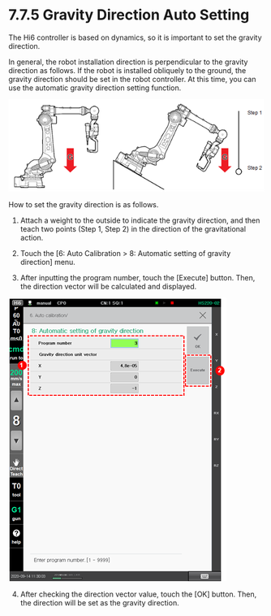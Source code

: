 # 7.7.5 Gravity Direction Auto Setting

The Hi6 controller is based on dynamics, so it is important to set the gravity direction.

In general, the robot installation direction is perpendicular to the gravity direction as follows. If the robot is installed obliquely to the ground, the gravity direction should be set in the robot controller. At this time, you can use the automatic gravity direction setting function.

![Figure 74 Gravity Direction of the Robot Placed on a Floor \(Left\) / Gravity Direction of the Robot Placed on a Slope \(Right\)](../../.gitbook/assets/image%20%28505%29.png)



How to set the gravity direction is as follows.

1.	Attach a weight to the outside to indicate the gravity direction, and then teach two points \(Step 1, Step 2\) in the direction of the gravitational action.

2.	Touch the \[6: Auto Calibration &gt; 8: Automatic setting of gravity direction\] menu.

3.	After inputting the program number, touch the \[Execute\] button. Then, the direction vector will be calculated and displayed.

![](../../.gitbook/assets/image%20%28508%29.png)



4.	After checking the direction vector value, touch the \[OK\] button. Then, the direction will be set as the gravity direction.

